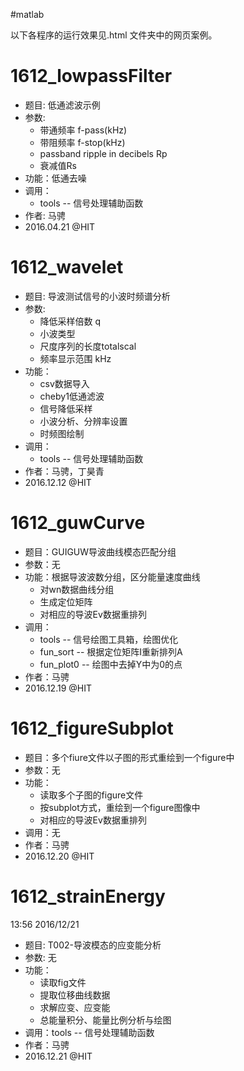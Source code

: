 #matlab

以下各程序的运行效果见.html 文件夹中的网页案例。


# 1612_lowpassFilter

- 题目: 低通滤波示例
- 参数: 
	- 带通频率 f-pass(kHz)
	- 带阻频率 f-stop(kHz)
	- passband ripple in decibels Rp
	- 衰减值Rs
- 功能：低通去噪
- 调用：
	-  tools   -- 信号处理辅助函数
- 作者: 马骋
- 2016.04.21 @HIT


# 1612_wavelet

- 题目: 导波测试信号的小波时频谱分析
- 参数: 
	- 降低采样倍数 q
	- 小波类型
	- 尺度序列的长度totalscal
	- 频率显示范围 kHz
- 功能：
	- csv数据导入
	- cheby1低通滤波
	- 信号降低采样
	- 小波分析、分辨率设置
	- 时频图绘制
- 调用：
	-  tools   -- 信号处理辅助函数
- 作者：马骋，丁昊青
- 2016.12.12 @HIT

# 1612_guwCurve


- 题目：GUIGUW导波曲线模态匹配分组
- 参数：无
- 功能：根据导波波数分组，区分能量速度曲线
	- 对wn数据曲线分组
	- 生成定位矩阵
	- 对相应的导波Ev数据重排列
- 调用：
	- tools       -- 信号绘图工具箱，绘图优化
	- fun_sort    -- 根据定位矩阵I重新排列A
	- fun_plot0   -- 绘图中去掉Y中为0的点
- 作者：马骋
- 2016.12.19 @HIT

# 1612_figureSubplot

- 题目：多个fiure文件以子图的形式重绘到一个figure中
- 参数：无
- 功能：
	- 读取多个子图的figure文件
	- 按subplot方式，重绘到一个figure图像中
	- 对相应的导波Ev数据重排列
- 调用：无
- 作者：马骋
- 2016.12.20 @HIT

# 1612_strainEnergy

13:56 2016/12/21

- 题目: T002-导波模态的应变能分析
- 参数: 无
- 功能：
	- 读取fig文件
	- 提取位移曲线数据
	- 求解应变、应变能
	- 总能量积分、能量比例分析与绘图
- 调用：tools   -- 信号处理辅助函数
- 作者：马骋
- 2016.12.21 @HIT

